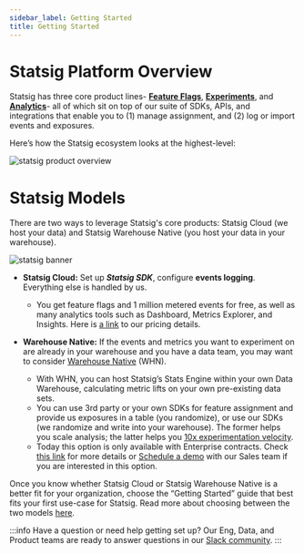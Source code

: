 ```yaml
---
sidebar_label: Getting Started
title: Getting Started
---
```


# Statsig Platform Overview
Statsig has three core product lines- [**Feature Flags**](/feature-flags/working-with), [**Experiments**](/experiments-plus), and [**Analytics**](/mex/overview)- all of which sit on top of our suite of SDKs, APIs, and integrations that enable you to (1) manage assignment, and (2) log or import events and exposures. 

Here’s how the Statsig ecosystem looks at the highest-level: 

![statsig product overview](/img/products_overview_light.png)


# Statsig Models 
There are two ways to leverage Statsig's core products: Statsig Cloud (we host your data) and Statsig Warehouse Native (you host your data in your warehouse). 

![statsig banner](/img/statsig_banner_light.png)

- **Statsig Cloud:** Set up ***Statsig SDK***, configure **events logging**. Everything else is handled by us.
    - You get feature flags and 1 million metered events for free, as well as many analytics tools such as Dashboard, Metrics Explorer, and Insights. Here is [a link](https://www.statsig.com/pricing) to our pricing details.
      
- **Warehouse Native:** If the events and metrics you want to experiment on are already in your warehouse and you have a data team, you may want to consider [Warehouse Native](https://docs.statsig.com/statsig-warehouse-native/introduction) (WHN).
    - With WHN, you can host Statsig’s Stats Engine within your own Data Warehouse, calculating metric lifts on your own pre-existing data sets.
    - You can use 3rd party or your own SDKs for feature assignment and provide us exposures in a table (you randomize), or use our SDKs (we randomize and write into your warehouse). The former helps you scale analysis; the latter helps you [10x experimentation velocity](https://www.statsig.com/blog/features-to-10x-experiment-velocity).
    - Today this option is only available with Enterprise contracts. Check [this link](https://docs.statsig.com/statsig-warehouse-native/introduction) for more details or [Schedule a demo](https://www.statsig.com/contact/demo) with our Sales team if you are interested in this option.
 

Once you know whether Statsig Cloud or Statsig Warehouse Native is a better fit for your organization, choose the “Getting Started” guide that best fits your first use-case for Statsig. Read more about choosing between the two models [here](https://statsig.com/blog/deciding-cloud-hosted-versus-warehouse-native-experimentation-platforms).

:::info
Have a question or need help getting set up? Our Eng, Data, and Product teams are ready to answer questions in our [Slack community](https://www.statsig.com/slack).
:::
